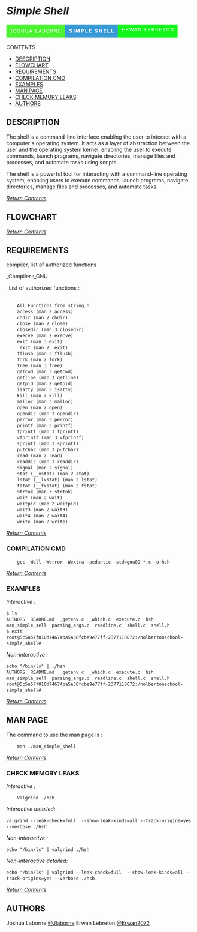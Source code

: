 # ***Simple Shell***

<img src ="https://github.com/Erwan2072/holbertonschool-simple_shell/blob/main/img/joshua-laborne-simple-shell-erwan-lebreton.png">

CONTENTS
- [DESCRIPTION](#description)
- [FLOWCHART](#flowchart)
- [REQUIREMENTS](#requirements)
- [COMPILATION CMD](#compilation-cmd)
- [EXAMPLES](#examples)
- [MAN PAGE](#man-page)
- [CHECK MEMORY LEAKS](#check-memory-leaks)
- [AUTHORS](#authors)

##  DESCRIPTION

The shell is a command-line interface enabling the user to interact with a computer's operating system. It acts as a layer of abstraction between the user and the operating system kernel, enabling the user to execute commands, launch programs, navigate directories, manage files and processes, and automate tasks using scripts.

The shell is a powerful tool for interacting with a command-line operating system, enabling users to execute commands, launch programs, navigate directories, manage files and processes, and automate tasks.

[*Return Contents*](#contents)

##  FLOWCHART

[*Return Contents*](#contents)

##  REQUIREMENTS

compiler, list of authorized functions

_Compiler :_GNU

_List of authorized functions :

```

  	All Functions from string.h
	access (man 2 access)
	chdir (man 2 chdir)
	close (man 2 close)
	closedir (man 3 closedir)
	execve (man 2 execve)
	exit (man 3 exit)
	_exit (man 2 _exit)
	fflush (man 3 fflush)
	fork (man 2 fork)
	free (man 3 free)
	getcwd (man 3 getcwd)
	getline (man 3 getline)
	getpid (man 2 getpid)
	isatty (man 3 isatty)
	kill (man 2 kill)
	malloc (man 3 malloc)
	open (man 2 open)
	opendir (man 3 opendir)
	perror (man 3 perror)
	printf (man 3 printf)
	fprintf (man 3 fprintf)
	vfprintf (man 3 vfprintf)
	sprintf (man 3 sprintf)
	putchar (man 3 putchar)
	read (man 2 read)
	readdir (man 3 readdir)
	signal (man 2 signal)
	stat (__xstat) (man 2 stat)
	lstat (__lxstat) (man 2 lstat)
	fstat (__fxstat) (man 2 fstat)
	strtok (man 3 strtok)
	wait (man 2 wait)
	waitpid (man 2 waitpid)
	wait3 (man 2 wait3)
	wait4 (man 2 wait4)
	write (man 2 write)
```
[*Return Contents*](#contents)

### COMPILATION CMD

```
	gcc -Wall -Werror -Wextra -pedantic -std=gnu89 *.c -o hsh
```
[*Return Contents*](#contents)

### EXAMPLES

_Interactive :_

```
$ ls
AUTHORS  README.md  _getenv.c  _which.c  execute.c  hsh  man_simple_sell  parsing_args.c  readline.c  shell.c  shell.h
$ exit
root@5c5a57f010d74674ba5a58fcbe9e77ff-2377118072:/holbertonschool-simple_shell#
```
_Non-interactive :_

```
echo "/bin/ls" | ./hsh
AUTHORS  README.md  _getenv.c  _which.c  execute.c  hsh  man_simple_sell  parsing_args.c  readline.c  shell.c  shell.h
root@5c5a57f010d74674ba5a58fcbe9e77ff-2377118072:/holbertonschool-simple_shell#

```
[*Return Contents*](#contents)

## MAN PAGE

The command to use the man page is :
```
	man ./man_simple_shell
```
[*Return Contents*](#contents)

### CHECK MEMORY LEAKS

_Interactive :_
```
	Valgrind ./hsh
```
_Interactive detailed:_
```
valgrind --leak-check=full  --show-leak-kinds=all --track-origins=yes --verbose ./hsh
```
_Non-interactive :_
```
echo "/bin/ls" | valgrind ./hsh
```
_Non-interactive detailed:_

```
echo "/bin/ls" | valgrind --leak-check=full  --show-leak-kinds=all --track-origins=yes --verbose ./hsh
```

[*Return Contents*](#contents)

## AUTHORS

Joshua Laborne [@Jlaborne](https://github.com/Jlaborne)
Erwan Lebreton [@Erwan2072](https://github.com/Erwan2072)
